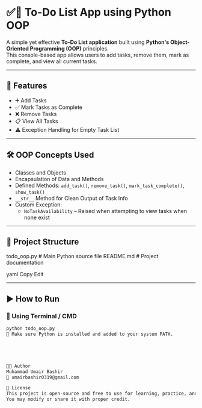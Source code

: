 # ✅📝 **To-Do List App using Python OOP**

A simple yet effective **To-Do List application** built using **Python's Object-Oriented Programming (OOP)** principles.  
This console-based app allows users to add tasks, remove them, mark as complete, and view all current tasks.

---

## 🧠 Features

- ➕ Add Tasks  
- ✅ Mark Tasks as Complete  
- ❌ Remove Tasks  
- 📋 View All Tasks  
- ⚠️ Exception Handling for Empty Task List

---

## 🛠️ OOP Concepts Used

- Classes and Objects  
- Encapsulation of Data and Methods  
- Defined Methods: `add_task()`, `remove_task()`, `mark_task_complete()`, `show_task()`  
- `__str__` Method for Clean Output of Task Info  
- Custom Exception:  
  - `NoTaskAvailability` – Raised when attempting to view tasks when none exist

---

## 🧱 Project Structure

todo_oop.py # Main Python source file
README.md # Project documentation

yaml
Copy
Edit

---

## ▶️ How to Run

### 🔹 Using Terminal / CMD
```bash
python todo_oop.py
📝 Make sure Python is installed and added to your system PATH.





👨‍💻 Author
Muhammad Umair Bashir
📧 umairbashir0319@gmail.com

🪪 License
This project is open-source and free to use for learning, practice, and personal projects.
You may modify or share it with proper credit.
